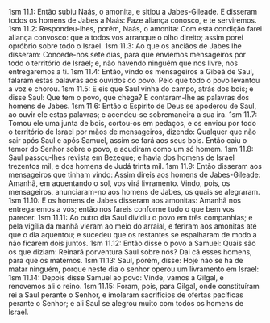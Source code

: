 1sm 11.1: Então subiu Naás, o amonita, e sitiou a Jabes-Gileade. E disseram todos os homens de Jabes a Naás: Faze aliança conosco, e te serviremos.
1sm 11.2: Respondeu-lhes, porém, Naás, o amonita: Com esta condição farei aliança convosco: que a todos vos arranque o olho direito; assim porei opróbrio sobre todo o Israel.
1sm 11.3: Ao que os anciãos de Jabes lhe disseram: Concede-nos sete dias, para que enviemos mensageiros por todo o território de Israel; e, não havendo ninguém que nos livre, nos entregaremos a ti.
1sm 11.4: Então, vindo os mensageiros a Gibeá de Saul, falaram estas palavras aos ouvidos do povo. Pelo que todo o povo levantou a voz e chorou.
1sm 11.5: E eis que Saul vinha do campo, atrás dos bois; e disse Saul: Que tem o povo, que chega? E contaram-lhe as palavras dos homens de Jabes.
1sm 11.6: Então o Espírito de Deus se apoderou de Saul, ao ouvir ele estas palavras; e acendeu-se sobremaneira a sua ira.
1sm 11.7: Tomou ele uma junta de bois, cortou-os em pedaços, e os enviou por todo o território de Israel por mãos de mensageiros, dizendo: Qualquer que não sair após Saul e após Samuel, assim se fará aos seus bois. Então caiu o temor do Senhor sobre o povo, e acudiram como um só homem.
1sm 11.8: Saul passou-lhes revista em Bezeque; e havia dos homens de Israel trezentos mil, e dos homens de Judá trinta mil.
1sm 11.9: Então disseram aos mensageiros que tinham vindo: Assim direis aos homens de Jabes-Gileade: Amanhã, em aquentando o sol, vos virá livramento. Vindo, pois, os mensageiros, anunciaram-no aos homens de Jabes, os quais se alegraram.
1sm 11.10: E os homens de Jabes disseram aos amonitas: Amanhã nos entregaremos a vós; então nos fareis conforme tudo o que bem vos parecer.
1sm 11.11: Ao outro dia Saul dividiu o povo em três companhias; e pela vigília da manhã vieram ao meio do arraial, e feriram aos amonitas até que o dia aquentou; e sucedeu que os restantes se espalharam de modo a não ficarem dois juntos.
1sm 11.12: Então disse o povo a Samuel: Quais são os que diziam: Reinará porventura Saul sobre nós? Dai cá esses homens, para que os matemos.
1sm 11.13: Saul, porém, disse: Hoje não se há de matar ninguém, porque neste dia o senhor operou um livramento em Israel:
1sm 11.14: Depois disse Samuel ao povo: Vinde, vamos a Gilgal, e renovemos ali o reino.
1sm 11.15: Foram, pois, para Gilgal, onde constituíram rei a Saul perante o Senhor, e imolaram sacrifícios de ofertas pacíficas perante o Senhor; e ali Saul se alegrou muito com todos os homens de Israel.
